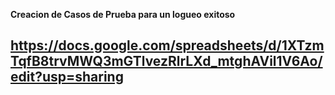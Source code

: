 **Creacion de Casos de Prueba para un logueo exitoso**


## https://docs.google.com/spreadsheets/d/1XTzmTqfB8trvMWQ3mGTlvezRlrLXd_mtghAVil1V6Ao/edit?usp=sharing
